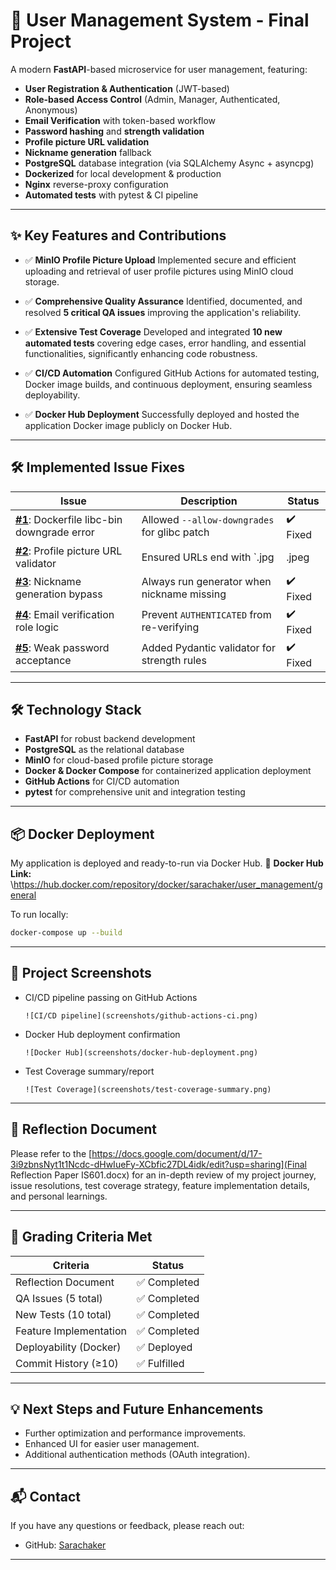 # 📌 **User Management System - Final Project**

A modern **FastAPI**-based microservice for user management, featuring:

- **User Registration & Authentication** (JWT-based)
- **Role-based Access Control** (Admin, Manager, Authenticated, Anonymous)
- **Email Verification** with token-based workflow
- **Password hashing** and **strength validation**
- **Profile picture URL validation**
- **Nickname generation** fallback
- **PostgreSQL** database integration (via SQLAlchemy Async + asyncpg)
- **Dockerized** for local development & production
- **Nginx** reverse-proxy configuration
- **Automated tests** with pytest & CI pipeline
---

## ✨ **Key Features and Contributions**

* ✅ **MinIO Profile Picture Upload**
  Implemented secure and efficient uploading and retrieval of user profile pictures using MinIO cloud storage.

* ✅ **Comprehensive Quality Assurance**
  Identified, documented, and resolved **5 critical QA issues** improving the application's reliability.

* ✅ **Extensive Test Coverage**
  Developed and integrated **10 new automated tests** covering edge cases, error handling, and essential functionalities, significantly enhancing code robustness.

* ✅ **CI/CD Automation**
  Configured GitHub Actions for automated testing, Docker image builds, and continuous deployment, ensuring seamless deployability.

* ✅ **Docker Hub Deployment**
  Successfully deployed and hosted the application Docker image publicly on Docker Hub.

---
## 🛠️ Implemented Issue Fixes

| Issue | Description | Status |
|-------|-------------|--------|
| **[#1](https://github.com/Sarachaker/user_management/issues/2)**: Dockerfile libc-bin downgrade error | Allowed `--allow-downgrades` for glibc patch | ✔️ Fixed |
| **[#2](https://github.com/Sarachaker/user_management/issues/3)**: Profile picture URL validator | Ensured URLs end with `.jpg|.jpeg|.png` | ✔️ Fixed |
| **[#3](https://github.com/Sarachaker/user_management/issues/4)**: Nickname generation bypass | Always run generator when nickname missing | ✔️ Fixed |
| **[#4](https://github.com/Sarachaker/user_management/issues/5)**: Email verification role logic | Prevent `AUTHENTICATED` from re-verifying | ✔️ Fixed |
| **[#5](https://github.com/Sarachaker/user_management/issues/6)**: Weak password acceptance | Added Pydantic validator for strength rules | ✔️ Fixed |

---

## 🛠️ **Technology Stack**

* **FastAPI** for robust backend development
* **PostgreSQL** as the relational database
* **MinIO** for cloud-based profile picture storage
* **Docker & Docker Compose** for containerized application deployment
* **GitHub Actions** for CI/CD automation
* **pytest** for comprehensive unit and integration testing

---

## 📦 **Docker Deployment**

My application is deployed and ready-to-run via Docker Hub.
📌 **Docker Hub Link:** \https://hub.docker.com/repository/docker/sarachaker/user_management/general

To run locally:

```bash
docker-compose up --build
```

---

## 📸 **Project Screenshots**

* CI/CD pipeline passing on GitHub Actions

  ```
  ![CI/CD pipeline](screenshots/github-actions-ci.png)
  ```

* Docker Hub deployment confirmation

  ```
  ![Docker Hub](screenshots/docker-hub-deployment.png)
  ```
 

* Test Coverage summary/report

  ```
  ![Test Coverage](screenshots/test-coverage-summary.png)
  ```

---

## 📝 **Reflection Document**

Please refer to the [https://docs.google.com/document/d/17-3i9zbnsNyt1t1Ncdc-dHwIueFy-XCbfic27DL4idk/edit?usp=sharing](Final Reflection Paper IS601.docx) for an in-depth review of my project journey, issue resolutions, test coverage strategy, feature implementation details, and personal learnings.

---

## 📌 **Grading Criteria Met**

| Criteria               | Status      |
| ---------------------- | ----------- |
| Reflection Document    | ✅ Completed |
| QA Issues (5 total)    | ✅ Completed |
| New Tests (10 total)   | ✅ Completed |
| Feature Implementation | ✅ Completed |
| Deployability (Docker) | ✅ Deployed  |
| Commit History (≥10)   | ✅ Fulfilled |

---

## 💡 **Next Steps and Future Enhancements**

* Further optimization and performance improvements.
* Enhanced UI for easier user management.
* Additional authentication methods (OAuth integration).

---

## 📬 **Contact**

If you have any questions or feedback, please reach out:

* GitHub: [Sarachaker](https://github.com/Sarachaker)

---
